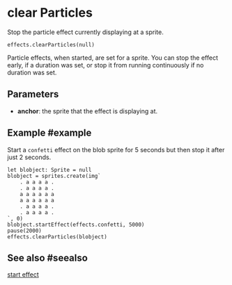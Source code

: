 # clear Particles

Stop the particle effect currently displaying at a sprite.

```sig
effects.clearParticles(null)
```

Particle effects, when started, are set for a sprite. You can stop the effect early, if a duration was set, or stop it from running continuously if no duration was set.

## Parameters

* **anchor**: the sprite that the effect is displaying at.

## Example #example

Start a ``confetti`` effect on the blob sprite for 5 seconds but then stop it after just 2 seconds.

```blocks
let blobject: Sprite = null
blobject = sprites.create(img`
    . a a a a .
    . a a a a .
    a a a a a a
    a a a a a a
    . a a a a .
    . a a a a .
`, 0)
blobject.startEffect(effects.confetti, 5000)
pause(2000)
effects.clearParticles(blobject)
```

## See also #seealso

[start effect](/reference/sprites/sprite/start-effect)
